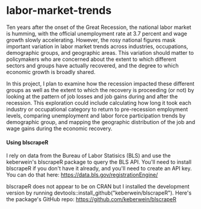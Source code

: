 # labor-market-trends

Ten years after the onset of the Great Recession, the national labor market is humming, with the official unemployment rate at 3.7 percent and wage growth slowly accelerating. However, the rosy national figures mask important variation in labor market trends across industries, occupations, demographic groups, and geographic areas. This variation should matter to policymakers who are concerned about the extent to which different sectors and groups have actually recovered, and the degree to which economic growth is broadly shared.

In this project, I plan to examine how the recession impacted these different groups as well as the extent to which the recovery is proceeding (or not) by looking at the pattern of job losses and job gains during and after the recession. This exploration could include calculating how long it took each industry or occupational category to return to pre-recession employment levels, comparing unemployment and labor force participation trends by demographic group, and mapping the geographic distribution of the job and wage gains during the economic recovery. 

#### Using blscrapeR

I rely on data from the Bureau of Labor Statisics (BLS) and use the keberwein's blscrapeR package to query the BLS API. You'll need to install blscrapeR if you don't have it already, and you'll need to create an API key. You can do that here: https://data.bls.gov/registrationEngine/

blscrapeR does not appear to be on CRAN but I installed the development version by running devtools::install_github("keberwein/blscrapeR"). Here's the package's GitHub repo: https://github.com/keberwein/blscrapeR
